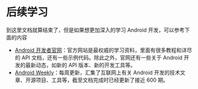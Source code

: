 # 后续学习

到这里文档就算结束了，但是如果想更加深入的学习 Android 开发，可以参考下面的内容

- [Android 开发者官网](https://developer.android.com/docs?hl=zh-cn)：官方网站是最权威的学习资料，里面有很多教程和详尽的 API 文档，还有一些示例代码。除此之外，官网还有一些关于 Android 开发的最新动态，如新的 API 版本、新的开发工具等。
- [Android Weekly](https://androidweekly.net/)：每周更新，汇集了互联网上有关 Android 开发的技术文章、开源项目、工具等，截至文档完成时已经更新了接近 600 期。